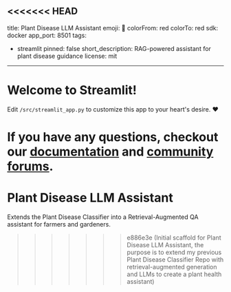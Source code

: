 <<<<<<< HEAD
---
title: Plant Disease LLM Assistant
emoji: 🚀
colorFrom: red
colorTo: red
sdk: docker
app_port: 8501
tags:
- streamlit
pinned: false
short_description: RAG-powered assistant for plant disease guidance
license: mit
---

# Welcome to Streamlit!

Edit `/src/streamlit_app.py` to customize this app to your heart's desire. :heart:

If you have any questions, checkout our [documentation](https://docs.streamlit.io) and [community
forums](https://discuss.streamlit.io).
=======
# Plant Disease LLM Assistant

Extends the Plant Disease Classifier into a Retrieval-Augmented QA assistant for farmers and gardeners.
>>>>>>> e886e3e (Initial scaffold for Plant Disease LLM Assistant, the purpose is to extend my previous Plant Disease Classifier Repo with retrieval-augmented generation and LLMs to create a plant health assistant)
